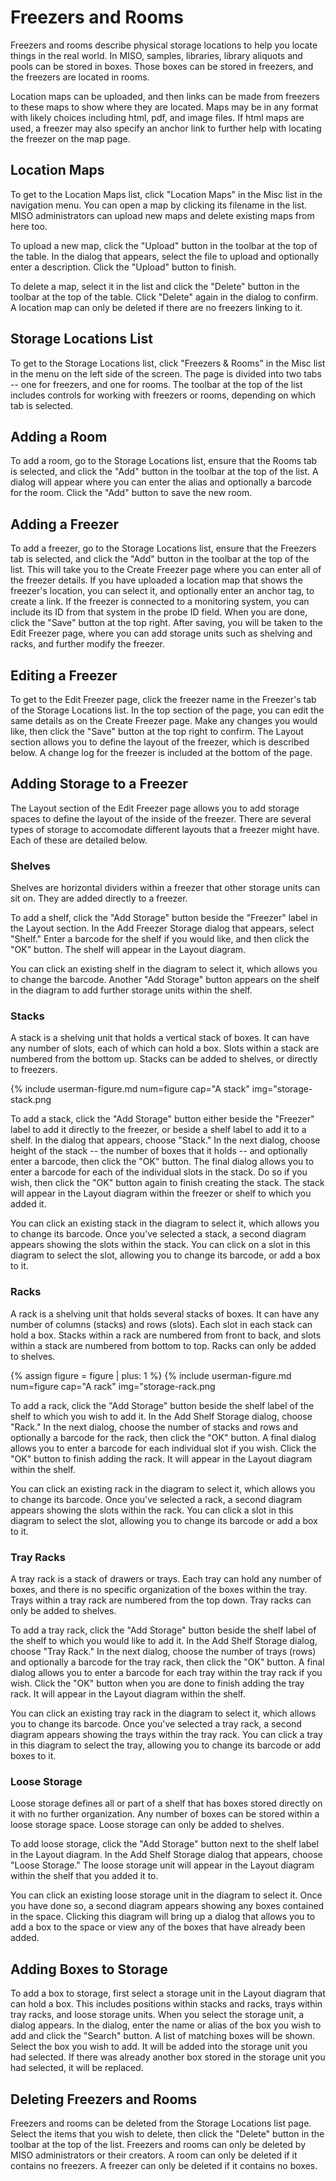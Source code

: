 # Freezers and Rooms

Freezers and rooms describe physical storage locations to help you locate things in the real world. In MISO, samples,
libraries, library aliquots and pools can be stored in boxes. Those boxes can be stored in freezers, and the freezers
are located in rooms.

Location maps can be uploaded, and then links can be made from freezers to these maps to show where they are located.
Maps may be in any format with likely choices including html, pdf, and image files. If html maps are used, a freezer
may also specify an anchor link to further help with locating the freezer on the map page.

## Location Maps

To get to the Location Maps list, click "Location Maps" in the Misc list in the navigation menu. You can open a map by
clicking its filename in the list. MISO administrators can upload new maps and delete existing maps from here too.

To upload a new map, click the "Upload" button in the toolbar at the top of the table. In the dialog that appears,
select the file to upload and optionally enter a description. Click the "Upload" button to finish.

To delete a map, select it in the list and click the "Delete" button in the toolbar at the top of the table. Click
"Delete" again in the dialog to confirm. A location map can only be deleted if there are no freezers linking to it.


## Storage Locations List

To get to the Storage Locations list, click "Freezers & Rooms" in the Misc list in the menu on the left side of the
screen. The page is divided into two tabs -- one for freezers, and one for rooms. The toolbar at the top of the list
includes controls for working with freezers or rooms, depending on which tab is selected.


## Adding a Room

To add a room, go to the Storage Locations list, ensure that the Rooms tab is selected, and click the "Add" button in
the toolbar at the top of the list. A dialog will appear where you can enter the alias and optionally a barcode for the
room. Click the "Add" button to save the new room.


## Adding a Freezer

To add a freezer, go to the Storage Locations list, ensure that the Freezers tab is selected, and click the "Add"
button in the toolbar at the top of the list. This will take you to the Create Freezer page where you can enter all of
the freezer details. If you have uploaded a location map that shows the freezer's location, you can select it, and
optionally enter an anchor tag, to create a link. If the freezer is connected to a monitoring system, you can include
its ID from that system in the probe ID field. When you are done, click the "Save" button at the top right. After
saving, you will be taken to the Edit Freezer page, where you can add storage units such as shelving and racks, and
further modify the freezer.


## Editing a Freezer

To get to the Edit Freezer page, click the freezer name in the Freezer's tab of the Storage Locations list. In the top
section of the page, you can edit the same details as on the Create Freezer page. Make any changes you would like, then
click the "Save" button at the top right to confirm. The Layout section allows you to define the layout of the freezer,
which is described below. A change log for the freezer is included at the bottom of the page.


## Adding Storage to a Freezer

The Layout section of the Edit Freezer page allows you to add storage spaces to define the layout of the inside of the
freezer. There are several types of storage to accomodate different layouts that a freezer might have. Each of these
are detailed below.

### Shelves

Shelves are horizontal dividers within a freezer that other storage units can sit on. They are added directly to a
freezer.

To add a shelf, click the "Add Storage" button beside the "Freezer" label in the Layout section. In the Add
Freezer Storage dialog that appears, select "Shelf." Enter a barcode for the shelf if you would like, and then click
the "OK" button. The shelf will appear in the Layout diagram.

You can click an existing shelf in the diagram to select it, which allows you to change the barcode. Another "Add
Storage" button appears on the shelf in the diagram to add further storage units within the shelf.


### Stacks

A stack is a shelving unit that holds a vertical stack of boxes. It can have any number of slots, each of which can
hold a box. Slots within a stack are numbered from the bottom up. Stacks can be added to shelves, or directly to
freezers.


{% include userman-figure.md num=figure cap="A stack" img="storage-stack.png

To add a stack, click the "Add Storage" button either beside the "Freezer" label to add it directly to the freezer, or
beside a shelf label to add it to a shelf. In the dialog that appears, choose "Stack." In the next dialog, choose
height of the stack -- the number of boxes that it holds -- and optionally enter a barcode, then click the "OK" button.
The final dialog allows you to enter a barcode for each of the individual slots in the stack. Do so if you wish, then
click the "OK" button again to finish creating the stack. The stack will appear in the Layout diagram within the
freezer or shelf to which you added it.

You can click an existing stack in the diagram to select it, which allows you to change its barcode. Once you've
selected a stack, a second diagram appears showing the slots within the stack. You can click on a slot in this diagram
to select the slot, allowing you to change its barcode, or add a box to it.


### Racks

A rack is a shelving unit that holds several stacks of boxes. It can have any number of columns (stacks) and rows
(slots). Each slot in each stack can hold a box. Stacks within a rack are numbered from front to back, and slots within
a stack are numbered from bottom to top. Racks can only be added to shelves.

{% assign figure = figure | plus: 1 %}
{% include userman-figure.md num=figure cap="A rack" img="storage-rack.png

To add a rack, click the "Add Storage" button beside the shelf label of the shelf to which you wish to add it. In the
Add Shelf Storage dialog, choose "Rack." In the next dialog, choose the number of stacks and rows and optionally a
barcode for the rack, then click the "OK" button. A final dialog allows you to enter a barcode for each individual slot
if you wish. Click the "OK" button to finish adding the rack. It will appear in the Layout diagram within the shelf.

You can click an existing rack in the diagram to select it, which allows you to change its barcode. Once you've
selected a rack, a second diagram appears showing the slots within the rack. You can click a slot in this diagram to
select the slot, allowing you to change its barcode or add a box to it.


### Tray Racks

A tray rack is a stack of drawers or trays. Each tray can hold any number of boxes, and there is no specific
organization of the boxes within the tray. Trays within a tray rack are numbered from the top down. Tray racks can only
be added to shelves.

To add a tray rack, click the "Add Storage" button beside the shelf label of the shelf to which you would like to add
it. In the Add Shelf Storage dialog, choose "Tray Rack." In the next dialog, choose the number of trays (rows) and
optionally a barcode for the tray rack, then click the "OK" button. A final dialog allows you to enter a barcode for
each tray within the tray rack if you wish. Click the "OK" button when you are done to finish adding the tray rack. It
will appear in the Layout diagram within the shelf.

You can click an existing tray rack in the diagram to select it, which allows you to change its barcode. Once you've
selected a tray rack, a second diagram appears showing the trays within the tray rack. You can click a tray in this
diagram to select the tray, allowing you to change its barcode or add boxes to it.


### Loose Storage

Loose storage defines all or part of a shelf that has boxes stored directly on it with no further organization. Any
number of boxes can be stored within a loose storage space. Loose storage can only be added to shelves.

To add loose storage, click the "Add Storage" button next to the shelf label in the Layout diagram. In the Add Shelf
Storage dialog that appears, choose "Loose Storage." The loose storage unit will appear in the Layout diagram within
the shelf that you added it to.

You can click an existing loose storage unit in the diagram to select it. Once you have done so, a second diagram
appears showing any boxes contained in the space. Clicking this diagram will bring up a dialog that allows you to add
a box to the space or view any of the boxes that have already been added.


## Adding Boxes to Storage

To add a box to storage, first select a storage unit in the Layout diagram that can hold a box. This includes positions
within stacks and racks, trays within tray racks, and loose storage units. When you select the storage unit, a dialog
appears. In the dialog, enter the name or alias of the box you wish to add and click the "Search" button. A list of
matching boxes will be shown. Select the box you wish to add. It will be added into the storage unit you had selected.
If there was already another box stored in the storage unit you had selected, it will be replaced.

## Deleting Freezers and Rooms

Freezers and rooms can be deleted from the Storage Locations list page. Select the items that you wish to delete, then
click the "Delete" button in the toolbar at the top of the list. Freezers and rooms can only be deleted by MISO
administrators or their creators. A room can only be deleted if it contains no freezers. A freezer can only be deleted
if it contains no boxes.
